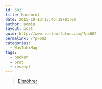 ```yaml
---
id: 602
title: Handbrot
date: 2015-10-13T13:46:18+01:00
author: admin
layout: post
guid: http://www.lustauffotos.com/?p=602
permalink: /?p=602
categories:
  - WasTobiMag
tags:
  - backen
  - brot
  - reszept
---
```

 

 

<blockquote class="wp-embedded-content" data-secret="9VTDg0lJKa">
  <p>
    <a href="http://www.baeckstage.de/?page_id=61">Einröhrer</a>
  </p>
</blockquote>